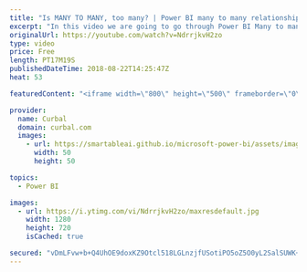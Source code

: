 ```yaml
---
title: "Is MANY TO MANY, too many? | Power BI many to many relationships explained"
excerpt: "In this video we are going to go through Power BI Many to many relationships that were realeased in the POwer BI desktop July 2018 update.  This is what we will cover: 1. What are Many to many relationships 2. Why you should avoid them  3. How to avoid them  Questions, comments? Let me know in the comment"
originalUrl: https://youtube.com/watch?v=NdrrjkvH2zo
type: video
price: Free
length: PT17M19S
publishedDateTime: 2018-08-22T14:25:47Z
heat: 53

featuredContent: "<iframe width=\"800\" height=\"500\" frameborder=\"0\" src=\"https://www.youtube.com/embed/NdrrjkvH2zo\" allow=\"accelerometer; autoplay; encrypted-media; gyroscope; picture-in-picture\" allowfullscreen></iframe>"

provider:
  name: Curbal
  domain: curbal.com
  images:
    - url: https://smartableai.github.io/microsoft-power-bi/assets/images/organizations/curbal.com-50x50.jpg
      width: 50
      height: 50

topics:
  - Power BI

images:
  - url: https://i.ytimg.com/vi/NdrrjkvH2zo/maxresdefault.jpg
    width: 1280
    height: 720
    isCached: true

secured: "vDmLFvw+b+Q4UhOE9doxKZ9Otcl518LGLnzjfUSotiPO5oZ5O0yL2SalSUWK+1QueeBkoAUBEL8DeZ1JZx+h5z8X5gmRYMckm7GAUfs2GWYNTVjl8Kx/0n8cJnOZFzHD6fQ+Y+5lK0SJU+hYyMYNlPdzK6ZLswUWRANCIbvpHtEUI4SIJ6gMJ9hXLGmSq5BDzZY6pbzgnZ0940S/I6WOAf076B4FDt9KuTwLZjH8MFE1GBRM+Cbc1A7FqzawJ0lUyl153mMoh8ObWIt9fMP8rQVUN1XKE/w3b9wLOrV1cSBG27f4Au7HlfDodxhMvJu0Sl83wlmPO0JieFsZK3VnzpucHNVhX2dKt2n/aylxGsw+/FQHF7TNvgWZCQOWfI36rBmCQaQzhXb50IQheQw1kMezJ0JpO5ShP/SAHq4EYfo=;izuEbQVAk8SHUg5dvTgX4A=="
---
```


